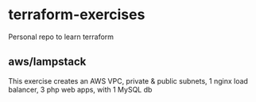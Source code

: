 # terraform-exercises
Personal repo to learn terraform

## aws/lampstack
This exercise creates an AWS VPC, private & public subnets, 1 nginx load balancer, 3 php web apps, with 1 MySQL db